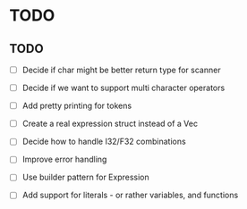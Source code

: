 # TODO


## TODO
- [ ] Decide if char might be better return type for scanner
- [ ] Decide if we want to support multi character operators
- [ ] Add pretty printing for tokens
- [ ] Create a real expression struct instead of a Vec<Token>
- [ ] Decide how to handle I32/F32 combinations
- [ ] Improve error handling
- [ ] Use builder pattern for Expression
- [ ] Add support for literals - or rather variables, and functions

